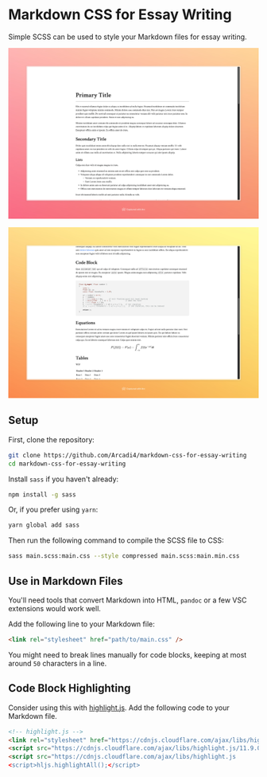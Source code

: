 # Markdown CSS for Essay Writing

Simple SCSS can be used to style your Markdown files for essay writing.

![sample-1](sample-1.png)

![sample-2](sample-2.png)

## Setup

First, clone the repository:

```bash
git clone https://github.com/Arcadi4/markdown-css-for-essay-writing
cd markdown-css-for-essay-writing
```

Install `sass` if you haven't already:

```bash
npm install -g sass
```

Or, if you prefer using `yarn`:

```bash
yarn global add sass
```

Then run the following command to compile the SCSS file to CSS:

```bash
sass main.scss:main.css --style compressed main.scss:main.min.css
```

## Use in Markdown Files

You'll need tools that convert Markdown into HTML, `pandoc` or a few VSC extensions would work well.

Add the following line to your Markdown file:

```html
<link rel="stylesheet" href="path/to/main.css" />
```

You might need to break lines manually for code blocks, keeping at most around `50` characters in a line.

## Code Block Highlighting

Consider using this with [highlight.js](https://highlightjs.org/). Add the following code to your Markdown file.

```html
<!-- highlight.js -->
<link rel="stylesheet" href="https://cdnjs.cloudflare.com/ajax/libs/highlight.js/11.9.0/styles/default.min.css">
<script src="https://cdnjs.cloudflare.com/ajax/libs/highlight.js/11.9.0/highlight.min.js"></script>
<script src="https://cdnjs.cloudflare.com/ajax/libs/highlight.js
<script>hljs.highlightAll();</script>
```
